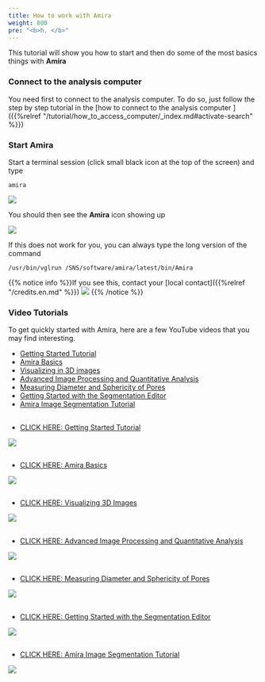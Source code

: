 ```yaml
---
title: How to work with Amira
weight: 800
pre: "<b>h. </b>"
---
```


This tutorial will show you how to start and then do some of the most basics things with **Amira** 

### Connect to the analysis computer

You need first to connect to the analysis computer. To do so, just follow the step by step tutorial in the 
[how to connect to the analysis computer ]({{%relref "/tutorial/how_to_access_computer/_index.md#activate-search" %}})

### Start Amira

Start a terminal session (click small black icon at the top of the screen) and type

```
amira
```

<img src='/tutorial/how_to_start_amira/images/start_amira.gif' />

You should then see the **Amira** icon showing up

<img src='/tutorial/how_to_start_amira/images/amira_startup.png' />

If this does not work for you, you can always type the long version of the command

```
/usr/bin/vglrun /SNS/software/amira/latest/bin/Amira
```

{{% notice info %}}If you see this, contact your [local contact]({{%relref "/credits.en.md" %}})
<img src='/tutorial/how_to_start_amira/images/amira_license_issue.png' />
{{% /notice %}}

### Video Tutorials

To get quickly started with Amira, here are a few YouTube videos that you may find interesting.

  - <a href="#tutorial_1">Getting Started Tutorial</a>
  - <a href="#tutorial_6">Amira Basics</a>
  - <a href="#tutorial_5">Visualizing in 3D images</a>
  - <a href="#tutorial_2">Advanced Image Processing and Quantitative Analysis</a>
  - <a href="#tutorial_3">Measuring Diameter and Sphericity of Pores</a>
  - <a href="#tutorial_4">Getting Started with the Segmentation Editor</a>
  - <a href="#tutorial_7">Amira Image Segmentation Tutorial</a>
 

<h2 id='tutorial_1'></h2>

 *  [CLICK HERE:  Getting Started Tutorial](https://www.youtube.com/watch?v=6S2bY_bGWcE&t=0s&index=8&list=PLEjx98sBUtaYpNCmiRI2OGxH-hHOIxCHU)
<img src='/tutorial/how_to_start_amira/images/amira_tutorial_strip_1.png' />
 
<h2 id='tutorial_6'></h2>

 *  [CLICK HERE: Amira Basics](https://www.youtube.com/watch?v=XOC0FD-Fpl0&list=PLEjx98sBUtaYpNCmiRI2OGxH-hHOIxCHU&index=5)
<img src='/tutorial/how_to_start_amira/images/amira_tutorial_strip_6.png' />

<h2 id='tutorial_5'></h2>

 *  [CLICK HERE: Visualizing 3D Images](https://www.youtube.com/watch?v=7XBGcW13PJw&amp=&index=11)
<img src='/tutorial/how_to_start_amira/images/amira_tutorial_strip_5.png' />

<h2 id='tutorial_2'></h2>

 *  [CLICK HERE: Advanced Image Processing and Quantitative Analysis](https://www.youtube.com/watch?v=YsOc5R80MFM&amp=&index=8)
<img src='/tutorial/how_to_start_amira/images/amira_tutorial_strip_2.png' />
 
<h2 id='tutorial_3'></h2>

 *  [CLICK HERE: Measuring Diameter and Sphericity of Pores](https://www.youtube.com/watch?v=3BylyURim-Q&amp=&index=9)
<img src='/tutorial/how_to_start_amira/images/amira_tutorial_strip_3.png' />
 
<h2 id='tutorial_4'></h2>

 *  [CLICK HERE: Getting Started with the Segmentation Editor](https://www.youtube.com/watch?v=L9tp7SQ0P1o&amp=&index=10)
<img src='/tutorial/how_to_start_amira/images/amira_tutorial_strip_4.png' />

<h2 id='tutorial_7'></h2>

 *  [CLICK HERE: Amira Image Segmentation Tutorial](https://www.youtube.com/watch?v=QfGmGFsTWdQ&amp=&index=6)
<img src='/tutorial/how_to_start_amira/images/amira_tutorial_strip_7.png' />



